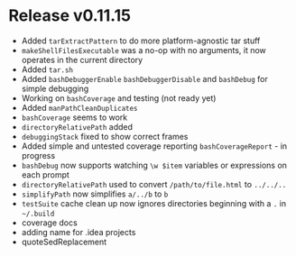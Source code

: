 # Release v0.11.15

- Added `tarExtractPattern` to do more platform-agnostic tar stuff
- `makeShellFilesExecutable` was a no-op with no arguments, it now operates in the current directory
- Added `tar.sh`
- Added `bashDebuggerEnable` `bashDebuggerDisable` and `bashDebug` for simple debugging
- Working on `bashCoverage` and testing (not ready yet)
- Added `manPathCleanDuplicates`
- `bashCoverage` seems to work
- `directoryRelativePath` added
- `debuggingStack` fixed to show correct frames
- Added simple and untested coverage reporting `bashCoverageReport` - in progress
- `bashDebug` now supports watching `\w $item` variables or expressions on each prompt
- `directoryRelativePath` used to convert `/path/to/file.html` to `../../..`
- `simplifyPath` now simplifies `a/../b` to `b`
- `testSuite` cache clean up now ignores directories beginning with a `.` in `~/.build`
- coverage docs
- adding name for .idea projects
- quoteSedReplacement
